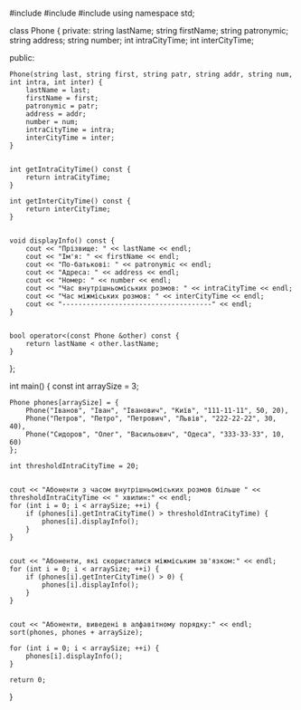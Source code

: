 #include <iostream>
#include <string>
#include <algorithm>
using namespace std;

class Phone {
private:
    string lastName;
    string firstName;
    string patronymic;
    string address;
    string number;
    int intraCityTime; 
    int interCityTime; 

public:
    
    Phone(string last, string first, string patr, string addr, string num, int intra, int inter) {
        lastName = last;
        firstName = first;
        patronymic = patr;
        address = addr;
        number = num;
        intraCityTime = intra;
        interCityTime = inter;
    }

    
    int getIntraCityTime() const {
        return intraCityTime;
    }

    int getInterCityTime() const {
        return interCityTime;
    }

    
    void displayInfo() const {
        cout << "Прізвище: " << lastName << endl;
        cout << "Ім'я: " << firstName << endl;
        cout << "По-батькові: " << patronymic << endl;
        cout << "Адреса: " << address << endl;
        cout << "Номер: " << number << endl;
        cout << "Час внутрішньоміських розмов: " << intraCityTime << endl;
        cout << "Час міжміських розмов: " << interCityTime << endl;
        cout << "-------------------------------------" << endl;
    }

   
    bool operator<(const Phone &other) const {
        return lastName < other.lastName;
    }
};

int main() {
    const int arraySize = 3; 

    
    Phone phones[arraySize] = {
        Phone("Іванов", "Іван", "Іванович", "Київ", "111-11-11", 50, 20),
        Phone("Петров", "Петро", "Петрович", "Львів", "222-22-22", 30, 40),
        Phone("Сидоров", "Олег", "Васильович", "Одеса", "333-33-33", 10, 60)
    };

    int thresholdIntraCityTime = 20; 

   
    cout << "Абоненти з часом внутрішньоміських розмов більше " << thresholdIntraCityTime << " хвилин:" << endl;
    for (int i = 0; i < arraySize; ++i) {
        if (phones[i].getIntraCityTime() > thresholdIntraCityTime) {
            phones[i].displayInfo();
        }
    }

    
    cout << "Абоненти, які скористалися міжміським зв'язком:" << endl;
    for (int i = 0; i < arraySize; ++i) {
        if (phones[i].getInterCityTime() > 0) {
            phones[i].displayInfo();
        }
    }

    
    cout << "Абоненти, виведені в алфавітному порядку:" << endl;
    sort(phones, phones + arraySize); 
  
    for (int i = 0; i < arraySize; ++i) {
        phones[i].displayInfo();
    }

    return 0;
}
